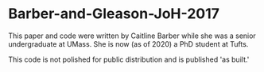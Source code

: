# Barber-and-Gleason-JoH-2017

This paper and code were written by Caitline Barber while she was a senior undergraduate at UMass. She is now (as of 2020) a PhD student at Tufts.

This code is not polished for public distribution and is published 'as built.'
